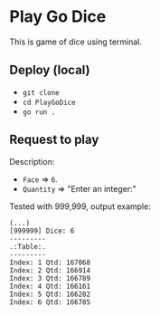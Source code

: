 # Play Go Dice
This is game of dice using terminal.

## Deploy (local)
- `git clone`
- `cd PlayGoDice`
- `go run .`

## Request to play

Description:

- `Face` => `6`.
- `Quantity` => "Enter an integer:"

Tested with 999,999, output example:

```
(...)
[999999] Dice: 6
---------
.:Table:.
---------
Index: 1 Qtd: 167068
Index: 2 Qtd: 166914
Index: 3 Qtd: 166789
Index: 4 Qtd: 166161
Index: 5 Qtd: 166282
Index: 6 Qtd: 166785
```
